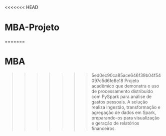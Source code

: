 <<<<<<< HEAD
# MBA-Projeto
=======
# MBA
>>>>>>> 5ed0ec90ca85ace646f39b04f54097c5d6fe8e18
Projeto acadêmico que demonstra o uso de processamento distribuído com PySpark para análise de gastos pessoais. A solução realiza ingestão, transformação e agregação de dados em Spark, preparando-os para visualização e geração de relatórios financeiros.
